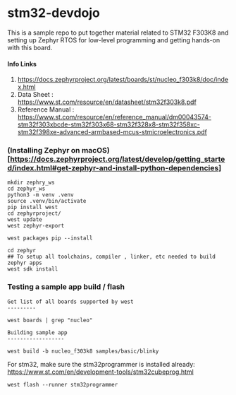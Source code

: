 # stm32-devdojo

This is a sample repo to put together material related to STM32 F303K8 and setting up Zephyr RTOS for low-level programming and getting hands-on with this board.

#### Info Links

1. https://docs.zephyrproject.org/latest/boards/st/nucleo_f303k8/doc/index.html
2. Data Sheet : https://www.st.com/resource/en/datasheet/stm32f303k8.pdf
3. Reference Manual : https://www.st.com/resource/en/reference_manual/dm00043574-stm32f303xbcde-stm32f303x68-stm32f328x8-stm32f358xc-stm32f398xe-advanced-armbased-mcus-stmicroelectronics.pdf 


### (Installing Zephyr on macOS)[https://docs.zephyrproject.org/latest/develop/getting_started/index.html#get-zephyr-and-install-python-dependencies]

```
mkdir zephry_ws
cd zephyr_ws
python3 -m venv .venv
source .venv/bin/activate
pip install west
cd zephyrproject/
west update
west zephyr-export

west packages pip --install

cd zephyr
## To setup all toolchains, compiler , linker, etc needed to build zephyr apps
west sdk install 
```

### Testing a sample app build / flash
```
Get list of all boards supported by west 
---------

west boards | grep "nucleo"

Building sample app
------------------

west build -b nucleo_f303k8 samples/basic/blinky
```

For stm32, make sure the stm32programmer is installed already:
https://www.st.com/en/development-tools/stm32cubeprog.html

```
west flash --runner stm32programmer
```

